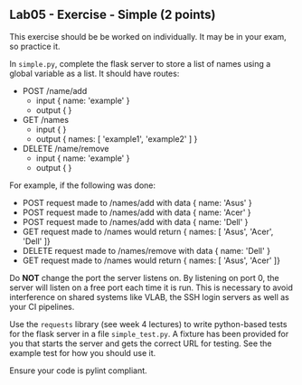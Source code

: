 ## Lab05 - Exercise - Simple (2 points)

This exercise should be be worked on individually. It may be in your exam, so practice it.

In `simple.py`, complete the flask server to store a list of names using a global variable as a list. It should have routes:
 * POST /name/add
   * input { name: 'example' }
   * output { }
 * GET /names
   * input { }
   * output { names: [ 'example1', 'example2' ] }
 * DELETE /name/remove
   * input { name: 'example' }
   * output { }

For example, if the following was done:
 * POST request made to /names/add with data { name: 'Asus' }
 * POST request made to /names/add with data { name: 'Acer' }
 * POST request made to /names/add with data { name: 'Dell' }
 * GET request made to /names would return { names: [ 'Asus', 'Acer', 'Dell' ]}
 * DELETE request made to /names/remove with data { name: 'Dell' }
 * GET request made to /names would return { names: [ 'Asus', 'Acer' ]}

Do **NOT** change the port the server listens on. By listening on port 0, the server will listen on a free port each time it is run. This is necessary to avoid interference on shared systems like VLAB, the SSH login servers as well as your CI pipelines.

Use the `requests` library (see week 4 lectures) to write python-based tests for the flask server in a file `simple_test.py`. A fixture has been provided for you that starts the server and gets the correct URL for testing. See the example test for how you should use it.

Ensure your code is pylint compliant.
